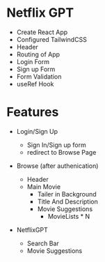 # Netflix GPT

- Create React App
- Configured TailwindCSS
- Header
- Routing of App
- Login Form
- Sign up Form
- Form Validation
- useRef Hook



# Features
- Login/Sign Up
    - Sign In/Sign up form
    - redirect to Browse Page

- Browse (after authenication)
    - Header
    - Main Movie
        - Tailer in Background
        - Title And Description
        - Movie Suggestions
            - MovieLists * N
- NetflixGPT
    - Search Bar
    - Movie Suggestions
